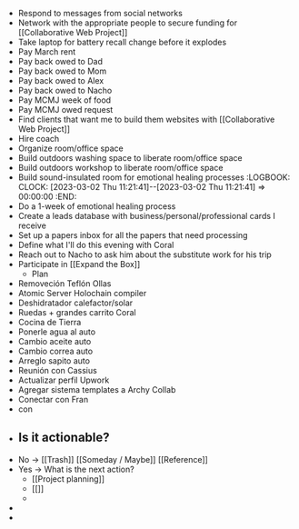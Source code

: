 - Respond to messages from social networks
- Network with the appropriate people to secure funding for [[Collaborative Web Project]]
- Take laptop for battery recall change before it explodes
- Pay March rent
- Pay back owed to Dad
- Pay back owed to Mom
- Pay back owed to Alex
- Pay back owed to Nacho
- Pay MCMJ week of food
- Pay MCMJ owed request
- Find clients that want me to build them websites with [[Collaborative Web Project]]
- Hire coach
- Organize room/office space
- Build outdoors washing space to liberate room/office space
- Build outdoors workshop to liberate room/office space
- Build sound-insulated room for emotional healing processes
  :LOGBOOK:
  CLOCK: [2023-03-02 Thu 11:21:41]--[2023-03-02 Thu 11:21:41] =>  00:00:00
  :END:
- Do a 1-week of emotional healing process
- Create a leads database with business/personal/professional cards I receive
- Set up a papers inbox for all the papers that need processing
- Define what I'll do this evening with Coral
- Reach out to Nacho to ask him about the substitute work for his trip
- Participate in [[Expand the Box]]
	- Plan
- Removeción Teflón Ollas
- Atomic Server Holochain compiler
- Deshidratador calefactor/solar
- Ruedas + grandes carrito Coral
- Cocina de Tierra
- Ponerle agua al auto
- Cambio aceite auto
- Cambio correa auto
- Arreglo sapito auto
- Reunión con Cassius
- Actualizar perfil Upwork
- Agregar sistema templates a Archy Collab
- Conectar con Fran
- con
- ## Is it actionable?
- No -> [[Trash]] [[Someday / Maybe]] [[Reference]]
- Yes -> What is the next action?
	- [[Project planning]]
	- [[]]
	-
-
-